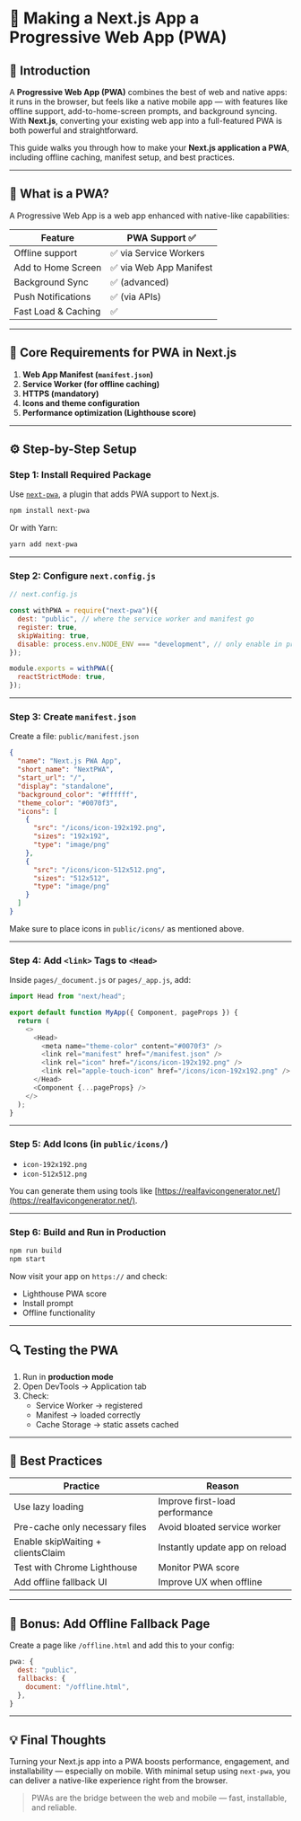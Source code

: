 
# 📱 Making a Next.js App a Progressive Web App (PWA)

## 🧭 Introduction

A **Progressive Web App (PWA)** combines the best of web and native apps: it runs in the browser, but feels like a native mobile app — with features like offline support, add-to-home-screen prompts, and background syncing. With **Next.js**, converting your existing web app into a full-featured PWA is both powerful and straightforward.

This guide walks you through how to make your **Next.js application a PWA**, including offline caching, manifest setup, and best practices.

---

## 🚀 What is a PWA?

A Progressive Web App is a web app enhanced with native-like capabilities:

| Feature                  | PWA Support ✅   |
|--------------------------|------------------|
| Offline support          | ✅ via Service Workers |
| Add to Home Screen       | ✅ via Web App Manifest |
| Background Sync          | ✅ (advanced) |
| Push Notifications       | ✅ (via APIs) |
| Fast Load & Caching      | ✅ |

---

## 🧱 Core Requirements for PWA in Next.js

1. **Web App Manifest (`manifest.json`)**
2. **Service Worker (for offline caching)**
3. **HTTPS (mandatory)**
4. **Icons and theme configuration**
5. **Performance optimization (Lighthouse score)**

---

## ⚙️ Step-by-Step Setup

### Step 1: Install Required Package

Use [`next-pwa`](https://github.com/shadowwalker/next-pwa), a plugin that adds PWA support to Next.js.

```bash
npm install next-pwa
```

Or with Yarn:

```bash
yarn add next-pwa
```

---

### Step 2: Configure `next.config.js`

```js
// next.config.js

const withPWA = require("next-pwa")({
  dest: "public", // where the service worker and manifest go
  register: true,
  skipWaiting: true,
  disable: process.env.NODE_ENV === "development", // only enable in production
});

module.exports = withPWA({
  reactStrictMode: true,
});
```

---

### Step 3: Create `manifest.json`

Create a file: `public/manifest.json`

```json
{
  "name": "Next.js PWA App",
  "short_name": "NextPWA",
  "start_url": "/",
  "display": "standalone",
  "background_color": "#ffffff",
  "theme_color": "#0070f3",
  "icons": [
    {
      "src": "/icons/icon-192x192.png",
      "sizes": "192x192",
      "type": "image/png"
    },
    {
      "src": "/icons/icon-512x512.png",
      "sizes": "512x512",
      "type": "image/png"
    }
  ]
}
```

Make sure to place icons in `public/icons/` as mentioned above.

---

### Step 4: Add `<link>` Tags to `<Head>`

Inside `pages/_document.js` or `pages/_app.js`, add:

```js
import Head from "next/head";

export default function MyApp({ Component, pageProps }) {
  return (
    <>
      <Head>
        <meta name="theme-color" content="#0070f3" />
        <link rel="manifest" href="/manifest.json" />
        <link rel="icon" href="/icons/icon-192x192.png" />
        <link rel="apple-touch-icon" href="/icons/icon-192x192.png" />
      </Head>
      <Component {...pageProps} />
    </>
  );
}
```

---

### Step 5: Add Icons (in `public/icons/`)

- `icon-192x192.png`
- `icon-512x512.png`

You can generate them using tools like [https://realfavicongenerator.net/](https://realfavicongenerator.net/).

---

### Step 6: Build and Run in Production

```bash
npm run build
npm start
```

Now visit your app on `https://` and check:
- Lighthouse PWA score
- Install prompt
- Offline functionality

---

## 🔍 Testing the PWA

1. Run in **production mode**
2. Open DevTools → Application tab
3. Check:
   - Service Worker → registered
   - Manifest → loaded correctly
   - Cache Storage → static assets cached

---

## 🧠 Best Practices

| Practice                            | Reason                                     |
|-------------------------------------|--------------------------------------------|
| Use lazy loading                    | Improve first-load performance             |
| Pre-cache only necessary files      | Avoid bloated service worker               |
| Enable skipWaiting + clientsClaim   | Instantly update app on reload             |
| Test with Chrome Lighthouse         | Monitor PWA score                          |
| Add offline fallback UI             | Improve UX when offline                    |

---

## 🧩 Bonus: Add Offline Fallback Page

Create a page like `/offline.html` and add this to your config:

```js
pwa: {
  dest: "public",
  fallbacks: {
    document: "/offline.html",
  },
}
```

---

## 💡 Final Thoughts

Turning your Next.js app into a PWA boosts performance, engagement, and installability — especially on mobile. With minimal setup using `next-pwa`, you can deliver a native-like experience right from the browser.

> PWAs are the bridge between the web and mobile — fast, installable, and reliable.

